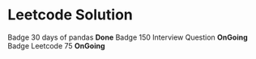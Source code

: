 # Leetcode Solution

Badge 30 days of pandas **Done**
Badge 150 Interview Question **OnGoing**
Badge Leetcode 75 **OnGoing**
